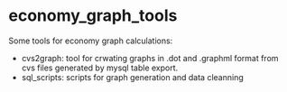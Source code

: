 economy_graph_tools
===================
Some tools for economy graph calculations:
* cvs2graph: tool for crwating graphs in .dot and .graphml format from cvs files generated by mysql table export.
* sql_scripts: scripts for graph generation and data cleanning
